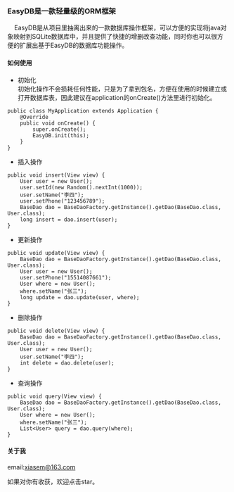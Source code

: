 ### EasyDB是一款轻量级的ORM框架

&nbsp;&nbsp;&nbsp;&nbsp;EasyDB是从项目里抽离出来的一款数据库操作框架，可以方便的实现将java对象映射到SQLite数据库中，并且提供了快捷的增删改查功能，同时你也可以很方便的扩展出基于EasyDB的数据库功能操作。

#### 如何使用

* 初始化<br/>
初始化操作不会损耗任何性能，只是为了拿到包名，方便在使用的时候建立或打开数据库表，因此建议在application的onCreate()方法里进行初始化。
```
public class MyApplication extends Application {
    @Override
    public void onCreate() {
        super.onCreate();
        EasyDB.init(this);
    }
}
```

* 插入操作<br/>
```
public void insert(View view) {
    User user = new User();
    user.setId(new Random().nextInt(1000));
    user.setName("李四");
    user.setPhone("123456789");
    BaseDao dao = BaseDaoFactory.getInstance().getDao(BaseDao.class, User.class);
    long insert = dao.insert(user);
}
```

* 更新操作<br/>
```
public void update(View view) {
    BaseDao dao = BaseDaoFactory.getInstance().getDao(BaseDao.class, User.class);
    User user = new User();
    user.setPhone("15514087661");
    User where = new User();
    where.setName("张三");
    long update = dao.update(user, where);
}
```

* 删除操作<br/>
```
public void delete(View view) {
    BaseDao dao = BaseDaoFactory.getInstance().getDao(BaseDao.class, User.class);
    User user = new User();
    user.setName("李四");
    int delete = dao.delete(user);
}
```

* 查询操作<br/>
```
public void query(View view) {
    BaseDao dao = BaseDaoFactory.getInstance().getDao(BaseDao.class, User.class);
    User where = new User();
    where.setName("张三");
    List<User> query = dao.query(where);
}
```

#### 关于我

email:xiasem@163.com<br/>

如果对你有收获，欢迎点击star。
